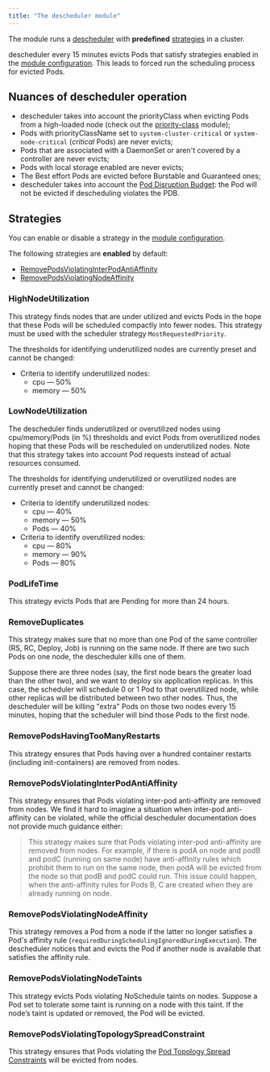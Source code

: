 ```yaml
---
title: "The descheduler module"
---
```


The module runs a [descheduler](https://github.com/kubernetes-incubator/descheduler) with **predefined** [strategies](#strategies) in a cluster.

descheduler every 15 minutes evicts Pods that satisfy strategies enabled in the [module configuration](configuration.html). This leads to forced run the scheduling process for evicted Pods.

## Nuances of descheduler operation

* descheduler takes into account the priorityClass when evicting Pods from a high-loaded node (check out the [priority-class](../010-priority-class/) module);
* Pods with priorityClassName set to `system-cluster-critical` or `system-node-critical` (*critical* Pods) are never evicts;
* Pods that are associated with a DaemonSet or aren't covered by a controller are never evicts;
* Pods with local storage enabled are never evicts;
* The Best effort Pods are evicted before Burstable and Guaranteed ones;
* descheduler takes into account the [Pod Disruption Budget](https://kubernetes.io/docs/concepts/workloads/pods/disruptions/):  the Pod will not be evicted if descheduling violates the PDB.

## Strategies

You can enable or disable a strategy in the [module configuration](configuration.html).

The following strategies are **enabled** by default:
* [RemovePodsViolatingInterPodAntiAffinity](#removepodsviolatinginterpodantiaffinity)
* [RemovePodsViolatingNodeAffinity](#removepodsviolatingnodeaffinity)

### HighNodeUtilization

This strategy finds nodes that are under utilized and evicts Pods in the hope that these Pods will be scheduled compactly into fewer nodes. This strategy must be used with the scheduler strategy `MostRequestedPriority`.

The thresholds for identifying underutilized nodes are currently preset and cannot be changed:
* Criteria to identify underutilized nodes:
  * cpu — 50%
  * memory — 50%

### LowNodeUtilization

The descheduler finds underutilized or overutilized nodes using cpu/memory/Pods (in %) thresholds and evict Pods from overutilized nodes hoping that these Pods will be rescheduled on underutilized nodes. Note that this strategy takes into account Pod requests instead of actual resources consumed.

The thresholds for identifying underutilized or overutilized nodes are currently preset and cannot be changed:
* Criteria to identify underutilized nodes:
  * cpu — 40%
  * memory — 50%
  * Pods — 40%
* Criteria to identify overutilized nodes:
  * cpu — 80%
  * memory — 90%
  * Pods — 80%

### PodLifeTime

This strategy evicts Pods that are Pending for more than 24 hours.

### RemoveDuplicates

This strategy makes sure that no more than one Pod of the same controller (RS, RC, Deploy, Job) is running on the same node. If there are two such Pods on one node, the descheduler kills one of them.

Suppose there are three nodes (say, the first node bears the greater load than the other two), and we want to deploy six application replicas. In this case, the scheduler will schedule 0 or 1 Pod to that overutilized node, while other replicas will be distributed between two other nodes. Thus, the descheduler will be killing "extra" Pods on those two nodes every 15 minutes, hoping that the scheduler will bind those Pods to the first node.

### RemovePodsHavingTooManyRestarts

This strategy ensures that Pods having over a hundred container restarts (including init-containers) are removed from nodes.

### RemovePodsViolatingInterPodAntiAffinity

This strategy ensures that Pods violating inter-pod anti-affinity are removed from nodes. We find it hard to imagine a situation when inter-pod anti-affinity can be violated, while the official descheduler documentation does not provide much guidance either:

> This strategy makes sure that Pods violating inter-pod anti-affinity are removed from nodes. For example, if there is podA on node and podB and podC (running on same node) have anti-affinity rules which prohibit them to run on the same node, then podA will be evicted from the node so that podB and podC could run. This issue could happen, when the anti-affinity rules for Pods B, C are created when they are already running on node.

### RemovePodsViolatingNodeAffinity

This strategy removes a Pod from a node if the latter no longer satisfies a Pod's affinity rule (`requiredDuringSchedulingIgnoredDuringExecution`). The descheduler notices that and evicts the Pod if another node is available that satisfies the affinity rule.

### RemovePodsViolatingNodeTaints

This strategy evicts Pods violating NoSchedule taints on nodes. Suppose a Pod set to tolerate some taint is running on a node with this taint. If the node’s taint is updated or removed, the Pod will be evicted.

### RemovePodsViolatingTopologySpreadConstraint

This strategy ensures that Pods violating the [Pod Topology Spread Constraints](https://kubernetes.io/docs/concepts/workloads/pods/pod-topology-spread-constraints/) will be evicted from nodes.
